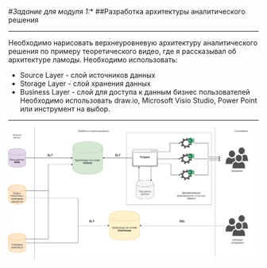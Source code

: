 #*Задание для модуля 1:**
##Разработка архитектуры аналитического решения
___
Необходимо нарисовать верхнеуровневую архитектуру аналитического решения по примеру теоретического видео, где я рассказывал об архитектуре ламоды. Необходимо использовать:
- Source Layer - слой источников данных
- Storage Layer - слой хранения данных 
- Business Layer - слой для доступа к данным бизнес пользователей
Необходимо использовать draw.io, Microsoft Visio Studio, Power Point или инструмент на выбор.
___
![Архитектура аналитического решения](https://github.com/ShustGF/data_learn/blob/main/DE-101/Module1/Архитектура%20аналитического%20решения.png)

